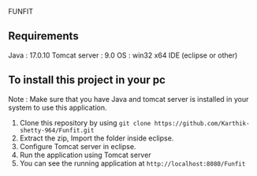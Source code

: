 FUNFIT
## Requirements
Java            :    17.0.10
Tomcat server   :    9.0
OS              :    win32 x64
IDE (eclipse or other) 

## To install this project in your pc
Note : Make sure that you have Java and tomcat server is  installed in your system to use this application.

1. Clone this repository by using `git clone https://github.com/Karthik-shetty-964/Funfit.git`
2. Extract the zip, Import the folder inside eclipse.
3. Configure Tomcat server in eclipse.
4. Run the application using Tomcat server
5. You can see the running application at `http://localhost:8080/Funfit`

